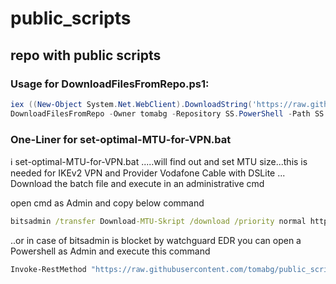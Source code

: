# public_scripts
## repo with public scripts


### Usage for DownloadFilesFromRepo.ps1:

```PowerShell
iex ((New-Object System.Net.WebClient).DownloadString('https://raw.githubusercontent.com/tomabg/public_scripts/master/DownloadFilesFromRepo.ps1')) 
DownloadFilesFromRepo -Owner tomabg -Repository SS.PowerShell -Path SS.PowerShell/bin/Debug -DestinationPath (Get-Module -ListAvailable SS.PowerShell).path.TrimEnd('SS.PowerShell.psd1')
```

### One-Liner for set-optimal-MTU-for-VPN.bat

:information_source:  set-optimal-MTU-for-VPN.bat .....will find out and set MTU size...this is needed for IKEv2 VPN and Provider Vodafone Cable with DSLite ...
Download the batch file and execute in an administrative cmd


open cmd as Admin and copy below command

```cmd
bitsadmin /transfer Download-MTU-Skript /download /priority normal https://raw.githubusercontent.com/tomabg/public_scripts/master/set-optimal-MTU-for-VPN.bat %TEMP%\set-optimal-MTU-for-VPN.bat && %TEMP%\set-optimal-MTU-for-VPN.bat
```

..or in case of bitsadmin is blocket by watchguard EDR you can open a Powershell as Admin and execute this command

```cmd
Invoke-RestMethod "https://raw.githubusercontent.com/tomabg/public_scripts/master/set-optimal-MTU-for-VPN.bat" -OutFile "$env:temp\set-optimal-MTU-for-VPN.bat" && Start-Process -FilePath "$env:temp\set-optimal-MTU-for-VPN.bat" -Wait
```
